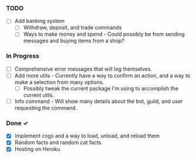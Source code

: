 ### TODO
- [ ]  Add banking system 
    - [ ] Withdraw, deposit, and trade commands
    - [ ] Ways to make money and spend - Could possibly be from sending messages and buying items from a shop?

### In Progress
- [ ] Comprehensive error messages that will log themselves.
- [ ] Add more utils - Currently have a way to confirm an action, and a way to make a selection from many options.
    - [ ] Possibly tweak the current package I'm using to accomplish the current utils.
- [ ] Info command - Will show many details about the bot, guild, and user requesting the command.

### Done ✓
- [x] Implement cogs and a way to load, unload, and reload them
- [x] Random facts and random cat facts
- [x] Hosting on Heroku